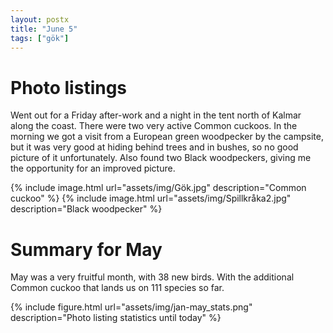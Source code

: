 ```yaml
---
layout: postx
title: "June 5"
tags: ["gök"]
---
```

# Photo listings
Went out for a Friday after-work and a night in the tent north of Kalmar along
the coast. There were two very active Common cuckoos. In the morning we got a
visit from a European green woodpecker by the campsite, but it was very good at
hiding behind trees and in bushes, so no good picture of it unfortunately. Also
found two Black woodpeckers, giving me the opportunity for an improved picture.

{% include image.html url="assets/img/Gök.jpg" description="Common cuckoo" %}
{% include image.html url="assets/img/Spillkråka2.jpg" description="Black woodpecker" %}

# Summary for May
May was a very fruitful month, with 38 new birds. With the additional Common
cuckoo that lands us on 111 species so far.

{% include figure.html url="assets/img/jan-may_stats.png" description="Photo listing statistics until today" %}
